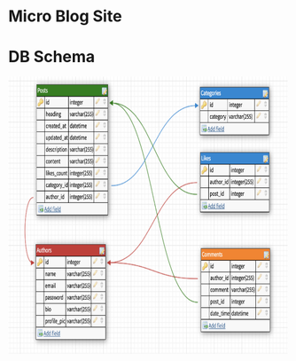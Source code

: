 # Micro Blog Site

# DB Schema
<img src="https://raw.githubusercontent.com/arunav1999/MicroBlogSite/master/micro-blog-site-db-schema/db_schema.png" height="500" width="700" ></img>
